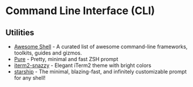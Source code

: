 # Command Line Interface (CLI)

## Utilities

- [Awesome Shell](https://github.com/alebcay/awesome-shell) - A curated list of awesome command-line frameworks, toolkits, guides and gizmos.
- [Pure](https://github.com/sindresorhus/pure) - Pretty, minimal and fast ZSH prompt
- [iterm2-snazzy](https://github.com/sindresorhus/iterm2-snazzy) - Elegant iTerm2 theme with bright colors
- [starship](https://starship.rs/) - The minimal, blazing-fast, and infinitely customizable prompt for any shell!